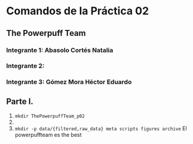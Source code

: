 # Comandos de la Práctica 02
## The Powerpuff Team
### Integrante 1: Abasolo Cortés Natalia
### Integrante 2:
### Integrante 3: Gómez Mora Héctor Eduardo

## Parte I.
01. `mkdir ThePowerpuffTeam_p02` 
02. 
03. `mkdir -p data/{filtered,raw_data} meta scripts figures archive`
 El powerpuffteam es the best